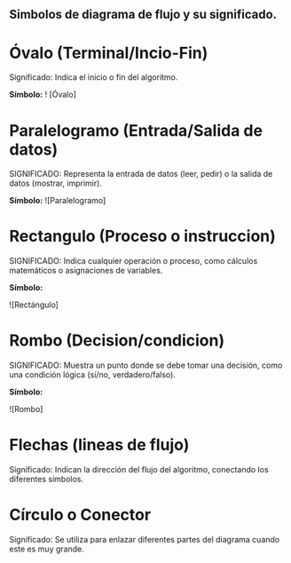 ## Simbolos de diagrama de flujo y su significado.

# Óvalo (Terminal/Incio-Fin)

Significado: Indica el inicio o fin del algoritmo.

**Símbolo:**
! [Óvalo]

# Paralelogramo (Entrada/Salida de datos)

SIGNIFICADO: Representa la entrada de datos (leer, pedir) o la salida de datos (mostrar, imprimir).

**Símbolo:**
![Paralelogramo]

# Rectangulo (Proceso o instruccion)

SIGNIFICADO: Indica cualquier operación o proceso, como cálculos matemáticos o asignaciones de variables.

**Símbolo:**

![Rectángulo]

# Rombo (Decision/condicion)

SIGNIFICADO: Muestra un punto donde se debe tomar una decisión, como una condición lógica (sí/no, verdadero/falso).

**Símbolo:**

![Rombo]

# Flechas (lineas de flujo)

Significado: Indican la dirección del flujo del algoritmo, conectando los diferentes símbolos.


# Círculo o Conector

Significado: Se utiliza para enlazar diferentes partes del diagrama cuando este es muy grande.